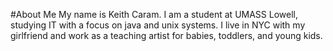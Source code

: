 #About Me
My name is Keith Caram. I am a student at UMASS Lowell, studying IT with a focus on java and unix systems.
I live in NYC with my girlfriend and work as a teaching artist for babies, toddlers, and young kids.
